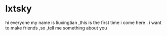 # lxtsky
hi everyone 
my name is liuxingtian ,this is the first time i come here .
i want to make friends ,so ,tell me something about you
